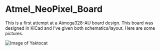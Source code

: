 # Atmel_NeoPixel_Board

This is a first attempt at a Atmega328-AU board design. This board was designed in KiCad and I've given both schematics/layout. Here are some pictures.

![Image of Yaktocat](https://github.com/k16blfurm/Atmel_NeoPixel_Board/Images/)
